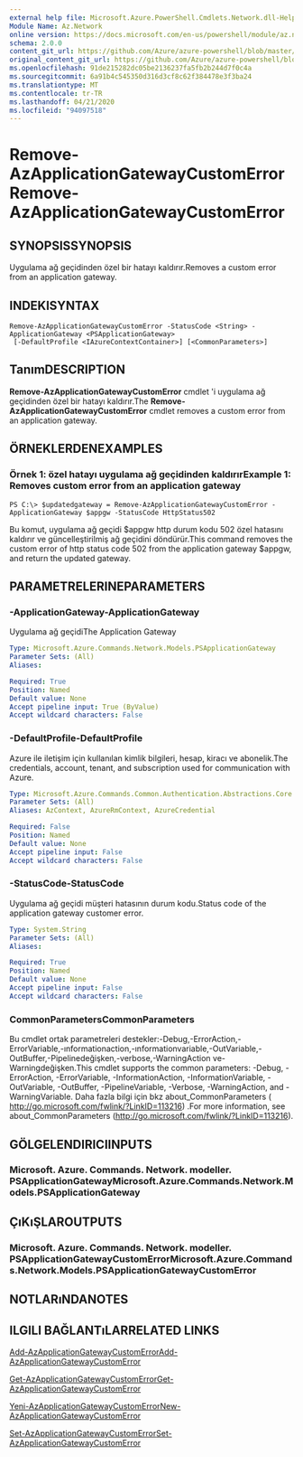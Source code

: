 ```yaml
---
external help file: Microsoft.Azure.PowerShell.Cmdlets.Network.dll-Help.xml
Module Name: Az.Network
online version: https://docs.microsoft.com/en-us/powershell/module/az.network/remove-azapplicationgatewaycustomerror
schema: 2.0.0
content_git_url: https://github.com/Azure/azure-powershell/blob/master/src/Network/Network/help/Remove-AzApplicationGatewayCustomError.md
original_content_git_url: https://github.com/Azure/azure-powershell/blob/master/src/Network/Network/help/Remove-AzApplicationGatewayCustomError.md
ms.openlocfilehash: 91de215282dc05be2136237fa5fb2b244d7f0c4a
ms.sourcegitcommit: 6a91b4c545350d316d3cf8c62f384478e3f3ba24
ms.translationtype: MT
ms.contentlocale: tr-TR
ms.lasthandoff: 04/21/2020
ms.locfileid: "94097518"
---
```

# <span data-ttu-id="d270b-101">Remove-AzApplicationGatewayCustomError</span><span class="sxs-lookup"><span data-stu-id="d270b-101">Remove-AzApplicationGatewayCustomError</span></span>

## <span data-ttu-id="d270b-102">SYNOPSIS</span><span class="sxs-lookup"><span data-stu-id="d270b-102">SYNOPSIS</span></span>
<span data-ttu-id="d270b-103">Uygulama ağ geçidinden özel bir hatayı kaldırır.</span><span class="sxs-lookup"><span data-stu-id="d270b-103">Removes a custom error from an application gateway.</span></span>

## <span data-ttu-id="d270b-104">INDEKI</span><span class="sxs-lookup"><span data-stu-id="d270b-104">SYNTAX</span></span>

```
Remove-AzApplicationGatewayCustomError -StatusCode <String> -ApplicationGateway <PSApplicationGateway>
 [-DefaultProfile <IAzureContextContainer>] [<CommonParameters>]
```

## <span data-ttu-id="d270b-105">Tanım</span><span class="sxs-lookup"><span data-stu-id="d270b-105">DESCRIPTION</span></span>
<span data-ttu-id="d270b-106">**Remove-AzApplicationGatewayCustomError** cmdlet 'i uygulama ağ geçidinden özel bir hatayı kaldırır.</span><span class="sxs-lookup"><span data-stu-id="d270b-106">The **Remove-AzApplicationGatewayCustomError** cmdlet removes a custom error from an application gateway.</span></span>

## <span data-ttu-id="d270b-107">ÖRNEKLERDEN</span><span class="sxs-lookup"><span data-stu-id="d270b-107">EXAMPLES</span></span>

### <span data-ttu-id="d270b-108">Örnek 1: özel hatayı uygulama ağ geçidinden kaldırır</span><span class="sxs-lookup"><span data-stu-id="d270b-108">Example 1: Removes custom error from an application gateway</span></span>
```
PS C:\> $updatedgateway = Remove-AzApplicationGatewayCustomError -ApplicationGateway $appgw -StatusCode HttpStatus502
```

<span data-ttu-id="d270b-109">Bu komut, uygulama ağ geçidi $appgw http durum kodu 502 özel hatasını kaldırır ve güncelleştirilmiş ağ geçidini döndürür.</span><span class="sxs-lookup"><span data-stu-id="d270b-109">This command removes the custom error of http status code 502 from the application gateway $appgw, and return the updated gateway.</span></span>

## <span data-ttu-id="d270b-110">PARAMETRELERINE</span><span class="sxs-lookup"><span data-stu-id="d270b-110">PARAMETERS</span></span>

### <span data-ttu-id="d270b-111">-ApplicationGateway</span><span class="sxs-lookup"><span data-stu-id="d270b-111">-ApplicationGateway</span></span>
<span data-ttu-id="d270b-112">Uygulama ağ geçidi</span><span class="sxs-lookup"><span data-stu-id="d270b-112">The Application Gateway</span></span>

```yaml
Type: Microsoft.Azure.Commands.Network.Models.PSApplicationGateway
Parameter Sets: (All)
Aliases:

Required: True
Position: Named
Default value: None
Accept pipeline input: True (ByValue)
Accept wildcard characters: False
```

### <span data-ttu-id="d270b-113">-DefaultProfile</span><span class="sxs-lookup"><span data-stu-id="d270b-113">-DefaultProfile</span></span>
<span data-ttu-id="d270b-114">Azure ile iletişim için kullanılan kimlik bilgileri, hesap, kiracı ve abonelik.</span><span class="sxs-lookup"><span data-stu-id="d270b-114">The credentials, account, tenant, and subscription used for communication with Azure.</span></span>

```yaml
Type: Microsoft.Azure.Commands.Common.Authentication.Abstractions.Core.IAzureContextContainer
Parameter Sets: (All)
Aliases: AzContext, AzureRmContext, AzureCredential

Required: False
Position: Named
Default value: None
Accept pipeline input: False
Accept wildcard characters: False
```

### <span data-ttu-id="d270b-115">-StatusCode</span><span class="sxs-lookup"><span data-stu-id="d270b-115">-StatusCode</span></span>
<span data-ttu-id="d270b-116">Uygulama ağ geçidi müşteri hatasının durum kodu.</span><span class="sxs-lookup"><span data-stu-id="d270b-116">Status code of the application gateway customer error.</span></span>

```yaml
Type: System.String
Parameter Sets: (All)
Aliases:

Required: True
Position: Named
Default value: None
Accept pipeline input: False
Accept wildcard characters: False
```

### <span data-ttu-id="d270b-117">CommonParameters</span><span class="sxs-lookup"><span data-stu-id="d270b-117">CommonParameters</span></span>
<span data-ttu-id="d270b-118">Bu cmdlet ortak parametreleri destekler:-Debug,-ErrorAction,-ErrorVariable,-ınformationaction,-ınformationvariable,-OutVariable,-OutBuffer,-Pipelinedeğişken,-verbose,-WarningAction ve-Warningdeğişken.</span><span class="sxs-lookup"><span data-stu-id="d270b-118">This cmdlet supports the common parameters: -Debug, -ErrorAction, -ErrorVariable, -InformationAction, -InformationVariable, -OutVariable, -OutBuffer, -PipelineVariable, -Verbose, -WarningAction, and -WarningVariable.</span></span> <span data-ttu-id="d270b-119">Daha fazla bilgi için bkz about_CommonParameters ( http://go.microsoft.com/fwlink/?LinkID=113216) .</span><span class="sxs-lookup"><span data-stu-id="d270b-119">For more information, see about_CommonParameters (http://go.microsoft.com/fwlink/?LinkID=113216).</span></span>

## <span data-ttu-id="d270b-120">GÖLGELENDIRICI</span><span class="sxs-lookup"><span data-stu-id="d270b-120">INPUTS</span></span>

### <span data-ttu-id="d270b-121">Microsoft. Azure. Commands. Network. modeller. PSApplicationGateway</span><span class="sxs-lookup"><span data-stu-id="d270b-121">Microsoft.Azure.Commands.Network.Models.PSApplicationGateway</span></span>

## <span data-ttu-id="d270b-122">ÇıKıŞLAR</span><span class="sxs-lookup"><span data-stu-id="d270b-122">OUTPUTS</span></span>

### <span data-ttu-id="d270b-123">Microsoft. Azure. Commands. Network. modeller. PSApplicationGatewayCustomError</span><span class="sxs-lookup"><span data-stu-id="d270b-123">Microsoft.Azure.Commands.Network.Models.PSApplicationGatewayCustomError</span></span>

## <span data-ttu-id="d270b-124">NOTLARıNDA</span><span class="sxs-lookup"><span data-stu-id="d270b-124">NOTES</span></span>

## <span data-ttu-id="d270b-125">ILGILI BAĞLANTıLAR</span><span class="sxs-lookup"><span data-stu-id="d270b-125">RELATED LINKS</span></span>

[<span data-ttu-id="d270b-126">Add-AzApplicationGatewayCustomError</span><span class="sxs-lookup"><span data-stu-id="d270b-126">Add-AzApplicationGatewayCustomError</span></span>](./Add-AzApplicationGatewayCustomError.md)

[<span data-ttu-id="d270b-127">Get-AzApplicationGatewayCustomError</span><span class="sxs-lookup"><span data-stu-id="d270b-127">Get-AzApplicationGatewayCustomError</span></span>](./Get-AzApplicationGatewayCustomError.md)

[<span data-ttu-id="d270b-128">Yeni-AzApplicationGatewayCustomError</span><span class="sxs-lookup"><span data-stu-id="d270b-128">New-AzApplicationGatewayCustomError</span></span>](./New-AzApplicationGatewayCustomError.md)

[<span data-ttu-id="d270b-129">Set-AzApplicationGatewayCustomError</span><span class="sxs-lookup"><span data-stu-id="d270b-129">Set-AzApplicationGatewayCustomError</span></span>](./Set-AzApplicationGatewayCustomError.md)
